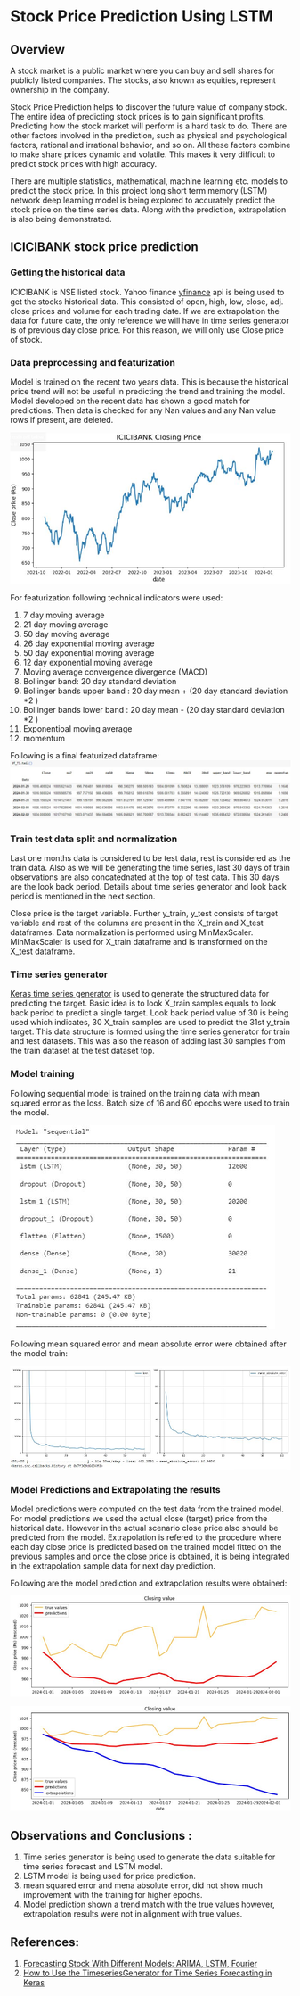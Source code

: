 # Stock Price Prediction Using LSTM
## Overview
A stock market is a public market where you can buy and sell shares for publicly listed companies. The stocks, also known as equities, represent ownership in the company. 

Stock Price Prediction helps to discover the future value of company stock. The entire idea of predicting stock prices is to gain significant profits. Predicting how the stock market will perform is a hard task to do. There are other factors involved in the prediction, such as physical and psychological factors, rational and irrational behavior, and so on. All these factors combine to make share prices dynamic and volatile. This makes it very difficult to predict stock prices with high accuracy. 

There are multiple statistics, mathematical, machine learning etc. models to predict the stock price. In this project long short term memory (LSTM) network deep learning model is being explored to accurately predict the stock price on the time series data. Along with the prediction, extrapolation is also being demonstrated.

## ICICIBANK stock price prediction
### Getting the historical data
ICICIBANK is NSE listed stock. Yahoo finance [yfinance](https://pypi.org/project/yfinance/) api is being used to get the stocks historical data. This consisted of open, high, low, close, adj. close prices and volume for each trading date. If we are extrapolation the data for future date, the only reference we will have in time series generator is of previous day close price. For this reason, we will only use Close price of stock.

### Data preprocessing and featurization
Model is trained on the recent two years data. This is because the historical price trend will not be useful in predicting the trend and training the model. Model developed on the recent data has shown a good match for predictions.
Then data is checked for any Nan values and any Nan value rows if present, are deleted. 

![ICICIBANK Close Price Image](https://github.com/Swapnil-Ransing/TimeSeriesForecasting_StockPrice/blob/main/Images/ICICIBankClosePrice.JPG)

For featurization following technical indicators were used:
1. 7 day moving average
2. 21 day moving average
3. 50 day moving average
4. 26 day exponential moving average
5. 50 day exponential moving average
6. 12 day exponential moving average
7. Moving average convergence divergence (MACD)
8. Bollinger band: 20 day standard deviation
9. Bollinger bands upper band : 20 day mean + (20 day standard deviation *2 )
10. Bollinger bands lower band : 20 day mean - (20 day standard deviation *2 )
11. Exponentioal moving average
12. momentum

Following is a final featurized dataframe:
![ICICIBankFeaturizaedDf](https://github.com/Swapnil-Ransing/TimeSeriesForecasting_StockPrice/blob/main/Images/ICICIBankFeaturizaedDf.JPG)

### Train test data split and normalization
Last one months data is considered to be test data, rest is considered as the train data.
Also as we will be generating the time series, last 30 days of train observations are also concatednated at the top of test data. This 30 days are the look back period. Details about time series generator and look back period is mentioned in the next section.

Close price is the target variable. Further y_train, y_test consists of target variable and rest of the columns are present in the X_train and X_test dataframes.
Data normalization is performed using MinMaxScaler. MinMaxScaler is used for X_train dataframe and is transformed on the X_test dataframe.

### Time series generator
[Keras time series generator](https://www.tensorflow.org/api_docs/python/tf/keras/preprocessing/sequence/TimeseriesGenerator) is used to generate the structured data for predicting the target. Basic idea is to look X_train samples equals to look back period to predict a single target. Look back period value of 30 is being used which indicates, 30 X_train samples are used to predict the 31st y_train target. This data structure is formed using the time series generator for train and test datasets. This was also the reason of adding last 30 samples from the train dataset at the test dataset top.

### Model training
Following sequential model is trained on the training data with mean squared error as the loss. Batch size of 16 and 60 epochs were used to train the model.

![LSTMModelSummary](https://github.com/Swapnil-Ransing/TimeSeriesForecasting_StockPrice/blob/main/Images/LSTMModelSummary.JPG)

Following mean squared error and mean absolute error were obtained after the model train:

![LSTMModelTrain](https://github.com/Swapnil-Ransing/TimeSeriesForecasting_StockPrice/blob/main/Images/LSTMModelTrain.JPG)


### Model Predictions and Extrapolating the results
Model predictions were computed on the test data from the trained model. For model predictions we used the actual close (target) price from the historical data. However in the actual scenario close price also should be predicted from the model. Extrapolation is refered to the procedure where each day close price is predicted based on the trained model fitted on the previous samples and once the close price is obtained, it is being integrated in the extrapolation sample data for next day prediction.

Following are the model prediction and extrapolation results were obtained:

![PredictionResults](https://github.com/Swapnil-Ransing/TimeSeriesForecasting_StockPrice/blob/main/Images/PredictionResults.JPG)

![PredictionAndExtrapolationResults](https://github.com/Swapnil-Ransing/TimeSeriesForecasting_StockPrice/blob/main/Images/PredictionAndExtrapolationResults.JPG)

## Observations and Conclusions :
1. Time series generator is being used to generate the data suitable for time series forecast and LSTM model.
2. LSTM model is being used for price prediction.
3. mean squared error and mena absolute error, did not show  much improvement with the training for higher epochs.
4. Model prediction shown a trend match with the true values however, extrapolation results were not in alignment with true values.

## References:
1. [Forecasting Stock With Different Models: ARIMA, LSTM, Fourier](https://medium.com/@matthew1992/forecasting-stock-with-different-models-arima-lstm-fourier-ef096885cf75)
2. [How to Use the TimeseriesGenerator for Time Series Forecasting in Keras](https://machinelearningmastery.com/how-to-use-the-timeseriesgenerator-for-time-series-forecasting-in-keras/)




